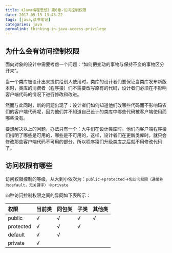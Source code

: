 ```yaml
---
title: 《Java编程思想》第6章-访问控制权限
date: 2017-05-15 13:43:22
tags: [java,读书笔记]
categories: java
permalink: thinking-in-java-access-privilege
---
```

## 为什么会有访问控制权限 ##

面向对象的设计中需要考虑一个问题：“如何把变动的事物与保持不变的事物区分开来”。

当一个类库被设计出来提供给别人使用时，类库的设计者们要保证当类库发布新版本时，类库的消费者（程序猿）们不需要改写原有的代码，设计者们必须在不影响客户端代码的情况下进行修改和改进。

<!-- more -->

然而与此同时，新的问题出现了：设计者们如何知道他们改哪些代码而不影响码农们的客户端代码呢，因为他们并不知道自己设计的类库中哪些代码被客户端使用而哪些没有。

要想解决以上的问题，办法只有一个：大牛们在设计类库时，他们向客户端程序猿们指明了哪些是可用的，哪些是不可用的，这样，设计者们在更新类库时，就只会修改那些客户端代码不可用的部分，所以程序猿们升级类库之后就不用修改代码了。

## 访问权限有哪些 ##

访问权限控制的等级，从大到小依次为：`public`→`protected`→`包访问权限（通常称为default，无关键字）`→`private`

四种访问控制权限之间的异同如下表所示：

权限|当前类|同包类|子类|其他类
:---|:---|:---|:---|:---
public|√|√|√|√
protected|√|√|√|
default|√|√||
private|√|||

